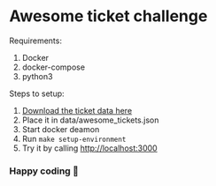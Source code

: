 # Awesome ticket challenge

Requirements:

1. Docker
2. docker-compose
3. python3

Steps to setup:

1. [Download the ticket data here](https://drive.google.com/file/d/1Bvk2mW5t3GfkqTkpURiFpaLuqrUckzUX/view?usp=sharing)
2. Place it in data/awesome_tickets.json 
3. Start docker deamon
4. Run `make setup-environment`
5. Try it by calling [http://localhost:3000](http://localhost:3000)

### Happy coding 🎉
